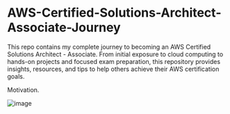 # AWS-Certified-Solutions-Architect-Associate-Journey
This repo contains my complete journey to becoming an AWS Certified Solutions Architect - Associate. From initial exposure to cloud computing to hands-on projects and focused exam preparation, this repository provides insights, resources, and tips to help others achieve their AWS certification goals.

Motivation.

![image](https://github.com/user-attachments/assets/03d47565-e42d-4906-a801-384392a04e57)
